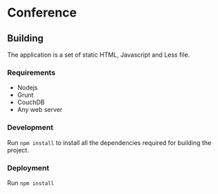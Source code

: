 # Conference


## Building

The application is a set of static HTML, Javascript and Less file.

### Requirements

* Nodejs
* Grunt
* CouchDB 
* Any web server

### Development

Run `npm install` to install all the dependencies required for building the project. 

### Deployment

Run `npm install` 